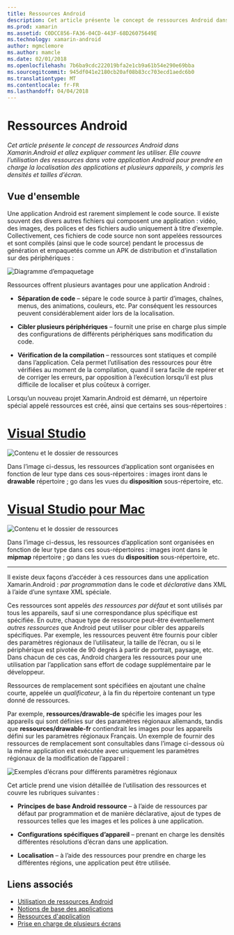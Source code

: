 ```yaml
---
title: Ressources Android
description: Cet article présente le concept de ressources Android dans Xamarin.Android et allez expliquer comment les utiliser. Elle couvre l’utilisation des ressources dans votre application Android pour prendre en charge la localisation des applications et plusieurs appareils, y compris les densités et tailles d’écran.
ms.prod: xamarin
ms.assetid: C0DCC856-FA36-04CD-443F-68D26075649E
ms.technology: xamarin-android
author: mgmclemore
ms.author: mamcle
ms.date: 02/01/2018
ms.openlocfilehash: 7b6ba9cdc222019bfa2e1cb9a61b54e290e69bba
ms.sourcegitcommit: 945df041e2180cb20af08b83cc703ecd1aedc6b0
ms.translationtype: MT
ms.contentlocale: fr-FR
ms.lasthandoff: 04/04/2018
---
```

# <a name="android-resources"></a>Ressources Android

_Cet article présente le concept de ressources Android dans Xamarin.Android et allez expliquer comment les utiliser. Elle couvre l’utilisation des ressources dans votre application Android pour prendre en charge la localisation des applications et plusieurs appareils, y compris les densités et tailles d’écran._


## <a name="overview"></a>Vue d'ensemble

Une application Android est rarement simplement le code source. Il existe souvent des divers autres fichiers qui composent une application : vidéo, des images, des polices et des fichiers audio uniquement à titre d’exemple. Collectivement, ces fichiers de code source non sont appelées ressources et sont compilés (ainsi que le code source) pendant le processus de génération et empaquetés comme un APK de distribution et d’installation sur des périphériques :

![Diagramme d’empaquetage](images/packaging-diagram.png)

Ressources offrent plusieurs avantages pour une application Android :

-  **Séparation de code** &ndash; sépare le code source à partir d’images, chaînes, menus, des animations, couleurs, etc. Par conséquent les ressources peuvent considérablement aider lors de la localisation.

-  **Cibler plusieurs périphériques** &ndash; fournit une prise en charge plus simple des configurations de différents périphériques sans modification du code.

-  **Vérification de la compilation** &ndash; ressources sont statiques et compilé dans l’application. Cela permet l’utilisation des ressources pour être vérifiées au moment de la compilation, quand il sera facile de repérer et de corriger les erreurs, par opposition à l’exécution lorsqu’il est plus difficile de localiser et plus coûteux à corriger.

Lorsqu’un nouveau projet Xamarin.Android est démarré, un répertoire spécial appelé ressources est créé, ainsi que certains ses sous-répertoires :

# <a name="visual-studiotabvswin"></a>[Visual Studio](#tab/vswin)

![Contenu et le dossier de ressources](images/resources-folder-vs.png)

Dans l’image ci-dessus, les ressources d’application sont organisées en fonction de leur type dans ces sous-répertoires : images iront dans le **drawable** répertoire ; go dans les vues du **disposition** sous-répertoire, etc.
 
# <a name="visual-studio-for-mactabvsmac"></a>[Visual Studio pour Mac](#tab/vsmac)

![Contenu et le dossier de ressources](images/resources-folder-xs.png)

Dans l’image ci-dessus, les ressources d’application sont organisées en fonction de leur type dans ces sous-répertoires : images iront dans le **mipmap** répertoire ; go dans les vues du **disposition** sous-répertoire, etc.
 
-----

Il existe deux façons d’accéder à ces ressources dans une application Xamarin.Android : *par programmation* dans le code et *déclarative* dans XML à l’aide d’une syntaxe XML spéciale.

Ces ressources sont appelés *des ressources par défaut* et sont utilisés par tous les appareils, sauf si une correspondance plus spécifique est spécifiée. En outre, chaque type de ressource peut-être éventuellement *autres ressources* que Android peut utiliser pour cibler des appareils spécifiques. Par exemple, les ressources peuvent être fournis pour cibler des paramètres régionaux de l’utilisateur, la taille de l’écran, ou si le périphérique est pivotée de 90 degrés à partir de portrait, paysage, etc. Dans chacun de ces cas, Android chargera les ressources pour une utilisation par l’application sans effort de codage supplémentaire par le développeur.

Ressources de remplacement sont spécifiées en ajoutant une chaîne courte, appelée un *qualificateur*, à la fin du répertoire contenant un type donné de ressources.

Par exemple, **ressources/drawable-de** spécifie les images pour les appareils qui sont définies sur des paramètres régionaux allemands, tandis que **ressources/drawable-fr** contiendrait les images pour les appareils défini sur les paramètres régionaux Français. Un exemple de fournir des ressources de remplacement sont consultables dans l’image ci-dessous où la même application est exécutée avec uniquement les paramètres régionaux de la modification de l’appareil :

![Exemples d’écrans pour différents paramètres régionaux](images/localized-screenshots.png)

Cet article prend une vision détaillée de l’utilisation des ressources et couvre les rubriques suivantes :

-  **Principes de base Android ressource** &ndash; à l’aide de ressources par défaut par programmation et de manière déclarative, ajout de types de ressources telles que les images et les polices à une application.

-  **Configurations spécifiques d’appareil** &ndash; prenant en charge les densités différentes résolutions d’écran dans une application.

-  **Localisation** &ndash; à l’aide des ressources pour prendre en charge les différentes régions, une application peut être utilisée.


## <a name="related-links"></a>Liens associés

- [Utilisation de ressources Android](~/android/app-fundamentals/resources-in-android/android-assets.md)
- [Notions de base des applications](http://developer.android.com/guide/topics/fundamentals.html)
- [Ressources d'application](http://developer.android.com/guide/topics/resources/index.html)
- [Prise en charge de plusieurs écrans](http://developer.android.com/guide/practices/screens_support.html)
